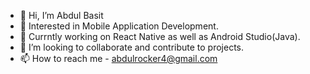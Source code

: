 - 👋 Hi, I’m Abdul Basit
- 👀 Interested in Mobile Application Development.
- 🌱 Currntly working on React Native as well as Android Studio(Java).
- 💞️ I’m looking to collaborate and contribute to projects.
- 📫 How to reach me - abdulrocker4@gmail.com

<!---
Abdul-Basitt1/Abdul-Basitt1 is a ✨ special ✨ repository because its `README.md` (this file) appears on your GitHub profile.
You can click the Preview link to take a look at your changes.
--->
